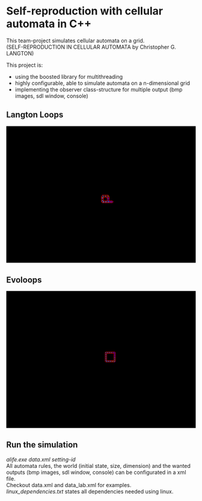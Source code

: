 #  Self-reproduction with cellular automata in C++
This team-project simulates cellular automata on a grid.\
(SELF-REPRODUCTION IN CELLULAR AUTOMATA by Christopher G. LANGTON)

This project is:
- using the boosted library for multithreading
- highly configurable, able to simulate automata on a n-dimensional grid
- implementing the observer class-structure for multiple output (bmp images, sdl window, console)

## Langton Loops
<img src="../anim_a.gif">

## Evoloops
<img src="../anim_b.gif">

## Run the simulation
*alife.exe data.xml setting-id*\
All automata rules, the world (initial state, size, dimension) and the wanted outputs (bmp images, sdl window, console) can be configurated in a xml file.\
Checkout data.xml and data_lab.xml for examples.\
*linux_dependencies.txt* states all dependencies needed using linux.